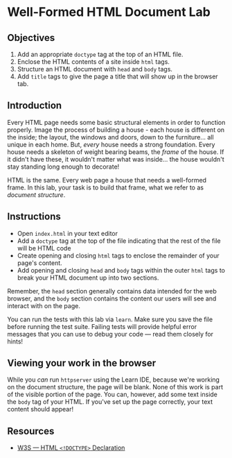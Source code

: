 # Well-Formed HTML Document Lab

## Objectives

1. Add an appropriate `doctype` tag at the top of an HTML file.
2. Enclose the HTML contents of a site inside `html` tags.
3. Structure an HTML document with `head` and `body` tags.
4. Add `title` tags to give the page a title that will show up in the browser
   tab.

## Introduction

Every HTML page needs some basic structural elements in order to function
properly.  Image the process of building a house - each house is different on
the inside; the layout, the windows and doors, down to the furniture... all
unique in each home.  But, _every_ house needs a strong foundation.  Every house
needs a skeleton of weight bearing beams, the _frame_ of the house.  If it
didn't have these, it wouldn't matter what was inside... the house wouldn't stay
standing long enough to decorate!

HTML is the same.  Every web page a house that needs a well-formed frame. In
this lab, your task is to build that frame, what we refer to as _document
structure_.

## Instructions

* Open `index.html` in your text editor
* Add a `doctype` tag at the top of the
file indicating that the rest of the file will be HTML code
* Create opening and closing `html` tags to enclose the remainder of your page's
content.
* Add opening and closing `head` and `body` tags within the outer
`html` tags to break your HTML document up into two sections.

Remember, the `head` section generally contains data intended for the web
browser, and the `body` section contains the content our users will see and
interact with on the page.

You can run the tests with this lab via `learn`. Make sure you save the file
before running the test suite. Failing tests will provide helpful error
messages that you can use to debug your code — read them closely for hints!

## Viewing your work in the browser

While you _can_ run `httpserver` using the Learn IDE, because we're working on
the document structure, the page will be blank.  None of this work is part
of the visible portion of the page. You can, however, add some text inside the
`body` tag of your HTML.  If you've set up the page correctly, your text content
should appear!

## Resources

* [W3S — HTML `<!DOCTYPE>` Declaration](https://www.w3schools.com/tags/tag_doctype.asp)
